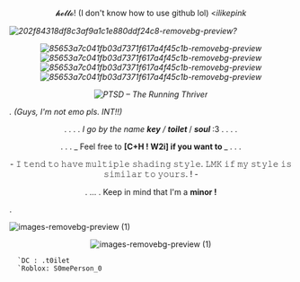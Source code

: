 <p align="center"> 𝓱𝓮𝓵𝓵𝓸! (I don't know how to use github lol) <<i>ilikepink


![202f84318df8c3af9a1c1e880ddf24c8-removebg-preview](https://github.com/user-attachments/assets/c4fcd4bc-df7a-4d92-b254-66ef1bb1de55)? <p align="center">![85653a7c041fb03d7371f617a4f45c1b-removebg-preview](https://github.com/user-attachments/assets/f89182cf-56a5-4504-986e-da74c3862791)![85653a7c041fb03d7371f617a4f45c1b-removebg-preview](https://github.com/user-attachments/assets/d44dae73-2fa9-4a5c-a46a-5afd8552cfbd)![85653a7c041fb03d7371f617a4f45c1b-removebg-preview](https://github.com/user-attachments/assets/944e61e7-4417-4676-8c18-5ac64e017840)![85653a7c041fb03d7371f617a4f45c1b-removebg-preview](https://github.com/user-attachments/assets/c1009f67-bc9c-4d42-82f0-7f94dd65d9cd)<p align="center"> ![PTSD – The Running Thriver](https://github.com/user-attachments/assets/ae923177-7df5-4f42-8be2-51c649666d10)


.                     (Guys, I'm not emo pls. INT!!)


<p align="center"> .   .   .   .   I go by the name <b><i>key</i></b>  / <b <i>toilet</i> </b> / <b> <i>soul</i> </b>:3   .   .   .   .

<p align="center">       .  .  . _ Feel free to <b>[C+H ! W2i] if you want to </b> _ . . . 

<p align="center"> - 𝙸 𝚝𝚎𝚗𝚍 𝚝𝚘 𝚑𝚊𝚟𝚎 𝚖𝚞𝚕𝚝𝚒𝚙𝚕𝚎 𝚜𝚑𝚊𝚍𝚒𝚗𝚐 𝚜𝚝𝚢𝚕𝚎. 𝙻𝙼𝙺 𝚒𝚏 𝚖𝚢 𝚜𝚝𝚢𝚕𝚎 𝚒𝚜 𝚜𝚒𝚖𝚒𝚕𝚊𝚛 𝚝𝚘 𝚢𝚘𝚞𝚛𝚜. ! -

<p align="center"> .                 ...                  . Keep in mind that I'm a <b>minor !</b> 




.


![images-removebg-preview (1)](https://github.com/user-attachments/assets/11cd4912-f819-42b8-99c0-5382b72054b0) <p align="center"> ![images-removebg-preview (1)](https://github.com/user-attachments/assets/9960aa8b-31b7-4744-8d79-998795022c31)





      `DC : .t0ilet 
      `Roblox: S0mePerson_0

